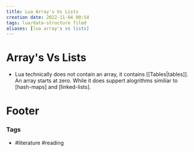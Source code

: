 ```yaml
---
title: Lua Array's Vs Lists
creation date: 2022-11-04 00:54
tags: lua/data-structure filed
aliases: [lua array's vs lists]
---
```


# Array's Vs Lists
- Lua technically does not contain an array, it contains [[Tables|tables]]. An array starts at zero. While it does suppert alogrithms similiar to [hash-maps] and [linked-lists].


# Footer

### Tags
- #literature #reading
